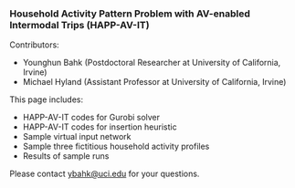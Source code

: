 ### Household Activity Pattern Problem with AV-enabled Intermodal Trips (HAPP-AV-IT)

Contributors:
- Younghun Bahk (Postdoctoral Researcher at University of California, Irvine)
- Michael Hyland (Assistant Professor at University of California, Irvine)

This page includes:
- HAPP-AV-IT codes for Gurobi solver
- HAPP-AV-IT codes for insertion heuristic
- Sample virtual input network
- Sample three fictitious household activity profiles
- Results of sample runs

Please contact ybahk@uci.edu for your questions.
